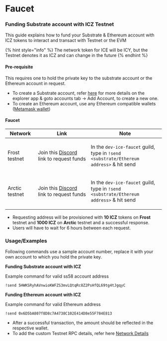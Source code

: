 # Faucet

### Funding Substrate account with ICZ Testnet

This guide explains how to fund your Substrate & Ethereum account with ICZ tokens to interact and transact with Testnet or the EVM

{% hint style="info" %}
The network token for ICE will be ICY, but the Testnet denotes it as ICZ and can change in the future
{% endhint %}

#### Pre-requisite

This requires one to hold the private key to the substrate account or the Ethereum account in request.

* To create a Substrate account, refer [here](../polkadot.js-app/using-polkadot.js-app.md) for more details on the explorer app & goto accounts tab -> Add Account, to create a new one.
* To create an Ethereum account, use any Ethereum compatible wallets ([Metamask wallet](https://metamask.io))

#### Faucet

| Network        | Link                                                                                                          | Note                                                                                                                             |
| -------------- | ------------------------------------------------------------------------------------------------------------- | -------------------------------------------------------------------------------------------------------------------------------- |
| Frost testnet  | Join this [Discord](https://discord.gg/Q9uJaYhJXk) link to request funds                                      | <p>In the <code>dev-ice-faucet</code> guild,<br>type in <code>!send &#x3C;substrate/Ethereum address></code> &#x26; hit send</p> |
| Arctic testnet | Join this [Discord](https://discord.com/channels/880651922682560582/970759671117922366) link to request funds | <p>In the <code>dev-ice-faucet</code> guild,<br>type in <code>!send &#x3C;substrate/Ethereum address></code> &#x26; hit send</p> |

* Requesting address will be provisioned with **10 ICZ** tokens on **Frost** testnet and **1000 ICZ** on **Arctic** testnet and a successful response.
* Users will have to wait for 6 hours between each request.

### Usage/Examples

Following commands use a sample account number, replace it with your own account to which you hold the private key.

**Funding Substrate account with ICZ**

Example command for valid ss58 account address

```
!send 5HWKSRyhAVnwioKWFZS3mvLQtqRc8Z2PsHfQL69tg4tJgqyC
```

**Funding Ethereum account with ICZ**

Example command for valid Ethereum address

```
!send 0x6D5bA807f8D8c7A4738C102E414D8e55F784E813
```

* After a successful transaction, the amount should be reflected in the respective wallet.
* To add the custom Testnet RPC details, refer here [Network Details](../ice-testnet-details/network-endpoints/)
